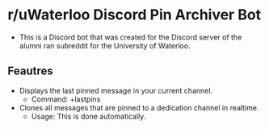 # r/uWaterloo Discord Pin Archiver Bot
* This is a Discord bot that was created for the Discord server of the alumni ran subreddit for the University of Waterloo. 

## Feautres
* Displays the last pinned message in your current channel.
  * Command: +lastpins
* Clones all messages that are pinned to a dedication channel in realtime.
  * Usage: This is done automatically. 

